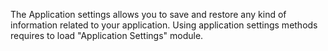 The Application settings allows you to save and restore any kind of information related to your application.
Using application settings methods requires to load "Application Settings" module.